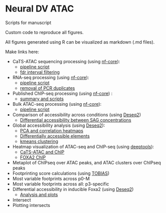 # Neural DV ATAC
Scripts for manuscript 

Custom code to reproduce all figures. 

All figures generated using R can be visualized as markdown (.md files). 


Make links here: 
- CaTS-ATAC sequencing processing (using [nf-core](https://nf-co.re/atacseq)): 
    - [pipeline script](sh/run_cats-atac.sh)
    - [fdr interval filtering](NeuralDV_Rproject/cats-atac_1_filter_fdr.md)
- RNA-seq processing (using [nf-core](https://nf-co.re/rnaseq)): 
    - [pipeline script](sh/run_rnaseq.sh) 
    - [removal of PCR duplicates](R/R_geneCounts.R)
- Published ChIP-seq processing (using [nf-core](https://nf-co.re/chipseq)) : 
    - [summary and scripts](docs/chip-seq_processing.md)
- Bulk ATAC-seq processing (using [nf-core](https://nf-co.re/atacseq)):
    - [pipeline script](sh/run_atac-ifoxa2.sh)
- Comparison of accessibility across conditions (using [Deseq2](https://bioconductor.org/packages/release/bioc/html/DESeq2.html))
    - [Differential accessibility between SAG concentrations](NeuralDV_Rproject/cats-atac_3_cross_condition_diffacc.md)
- Global accessibility analysis (using [Deseq2](https://bioconductor.org/packages/release/bioc/html/DESeq2.html)):
    - [PCA and correlation heatmaps](NeuralDV_Rproject/cats-atac_2_deseq_PCA_heatmaps.md)
    - [Differentially accessible elements](NeuralDV_Rproject/cats-atac_4_DiffAcc_filter.md)
    - [kmeans clustering](NeuralDV_Rproject/cats-atac_5_kmeans.md)
- Heatmap visualization of ATAC-seq and ChIP-seq (using [deeptools](https://deeptools.readthedocs.io/en/develop/)):
    - [CaTS-ATAC and ChIP](sh/run_deeptools_atac_chip.sh)
    - [FOXA2 ChIP](sh/run_deeptools_atac_Foxa2chip.sh)
- Metaplot of ChIPseq over ATAC peaks, and ATAC clusters over ChIPseq peaks
- Footprinting score calculations (using [TOBIAS](https://github.com/loosolab/TOBIAS)) 
- Most variable footprints across p0-M
- Most variable footprints across all: p3-specific
- Differential accessibility in inducible Foxa2 (using [Deseq2](https://bioconductor.org/packages/release/bioc/html/DESeq2.html))
    - [Analysis and plots](NeuralDV_Rproject/ifoxa2-atac_1_maplot.md)
- Intersect 
- Plotting intersects 